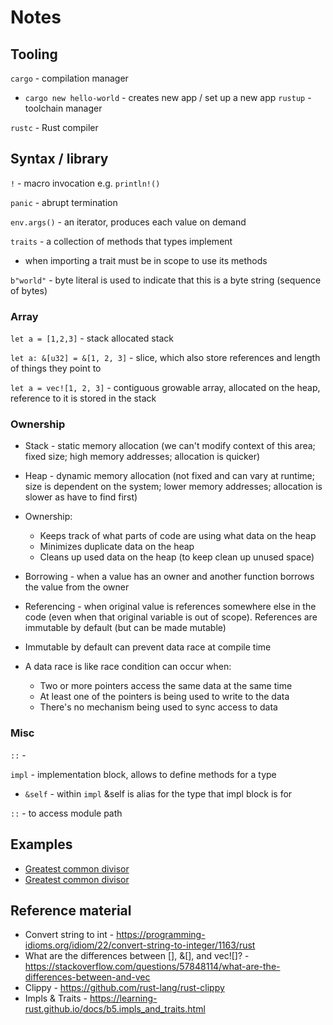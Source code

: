 # Notes

## Tooling

`cargo` - compilation manager
  - `cargo new hello-world` - creates new app / set up a new app
`rustup` - toolchain manager
  
`rustc` - Rust compiler

## Syntax / library

`!` - macro invocation e.g. `println!()`

`panic` - abrupt termination

`env.args()` - an iterator, produces each value on demand

`traits` - a collection of methods that types implement
  - when importing a trait must be in scope to use its methods

`b"world"` - byte literal is used to indicate that this is a byte string (sequence of bytes)

### Array

`let a = [1,2,3]` - stack allocated stack

`let a: &[u32] = &[1, 2, 3]` - slice, which also store references and length of 
things they point to

`let a = vec![1, 2, 3]` - contiguous growable array, allocated on the heap, reference 
to it is stored in the stack 

### Ownership

- Stack - static memory allocation (we can't modify context of this area; fixed size; high memory addresses; allocation is quicker)
- Heap - dynamic memory allocation (not fixed and can vary at runtime; size is dependent on the system; lower memory addresses; allocation is slower as have to find first)

- Ownership:
  - Keeps track of what parts of code are using what data on the heap
  - Minimizes duplicate data on the heap
  - Cleans up used data on the heap (to keep clean up unused space)
  
- Borrowing - when a value has an owner and another function borrows the value from the owner
- Referencing - when original value is references somewhere else in the code (even when that original variable is out of scope). References are immutable by default (but can be made mutable)

- Immutable by default can prevent data race at compile time
- A data race is like race condition can occur when:
  - Two or more pointers access the same data at the same time
  - At least one of the pointers is being used to write to the data
  - There's no mechanism being used to sync access to data

### Misc

`::` - 

`impl` - implementation block, allows to define methods for a type
  - `&self` - within `impl` &self is alias for the type that impl block is for
  
`::` - to access module path

## Examples

- [Greatest common divisor](./greatest-common-divisor/main.rs)
- [Greatest common divisor](./struct-impl-trait/main.rs)

## Reference material

- Convert string to int -  https://programming-idioms.org/idiom/22/convert-string-to-integer/1163/rust
- What are the differences between [], &[], and vec![]? - https://stackoverflow.com/questions/57848114/what-are-the-differences-between-and-vec
- Clippy - https://github.com/rust-lang/rust-clippy
- Impls & Traits - https://learning-rust.github.io/docs/b5.impls_and_traits.html
